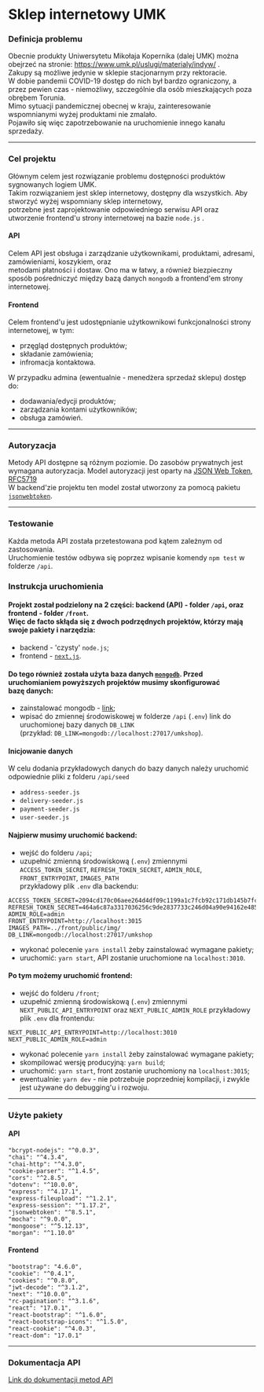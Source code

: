 # Sklep internetowy UMK
### Definicja problemu
Obecnie produkty Uniwersytetu Mikołaja Kopernika (dalej UMK) można obejrzeć na stronie: <a> https://www.umk.pl/uslugi/materialy/indyw/ </a>. <br> 
Zakupy są możliwe jedynie w sklepie stacjonarnym przy rektoracie.<br />
W dobie pandemii COVID-19 dostęp do nich był bardzo ograniczony, a przez pewien czas - niemożliwy, szczególnie dla osób mieszkających poza obrębem Torunia.<br />
Mimo sytuacji pandemicznej obecnej w kraju, zainteresowanie wspomnianymi wyżej produktami nie zmalało.<br /> Pojawiło się więc zapotrzebowanie na uruchomienie innego kanału sprzedaży.

---

### Cel projektu
Głównym celem  jest rozwiązanie problemu dostępności produktów sygnowanych logiem UMK.<br />
Takim rozwiązaniem jest sklep internetowy, dostępny dla wszystkich. Aby stworzyć wyżej wspomniany sklep  internetowy,<br />
potrzebne jest zaprojektowanie odpowiedniego serwisu API oraz utworzenie frontend'u strony internetowej na bazie `node.js` .

#### API
Celem API jest obsługa i zarządzanie użytkownikami, produktami, adresami, zamówieniami, koszykiem, oraz<br /> metodami płatności i dostaw. Ono ma w łatwy, a również biezpieczny sposób pośredniczyć między bazą danych `mongodb` a frontend'em strony internetowej.

#### Frontend
Celem frontend'u jest udostępnianie użytkownikowi funkcjonalności strony internetowej, w tym:
- przęgląd dostępnych produktów;
- składanie zamówienia;
- infromacja kontaktowa.

W przypadku admina (ewentualnie - menedżera sprzedaż sklepu) dostęp do:
- dodawania/edycji produktów;
- zarządzania kontami użytkowników;
- obsługa zamówień.

---

### Autoryzacja
Metody API dostępne są różnym poziomie. Do zasobów prywatnych jest wymagana
autoryzacja. Model autoryzacji jest oparty na [JSON Web
Token](https://en.wikipedia.org/wiki/JSON_Web_Token), [RFC5719](https://tools.ietf.org/html/rfc7519)<br />
W backend'zie projektu ten model został utworzony za pomocą pakietu [`jsonwebtoken`](https://yarnpkg.com/package/jsonwebtoken).

---

### Testowanie
Każda metoda API została przetestowana pod kątem zależnym od zastosowania. <br>
Uruchomienie testów odbywa się poprzez wpisanie komendy `npm test` w folderze `/api`.

### Instrukcja uruchomienia

#### Projekt został podzielony na 2 części: backend (API) - folder `/api`, oraz frontend - folder `/front`.<br /> Więc de facto skłąda się z dwoch podrzędnych projektów, którzy mają swoje pakiety i narzędzia:
- backend - 'czysty' `node.js`; 
- frontend - [`next.js`](https://nextjs.org/).

#### Do tego również została użyta baza danych [`mongodb`](https://www.mongodb.com/). Przed uruchomianiem powyższych projektów musimy skonfigurować<br /> bazę danych:
- zainstalować mongodb - [link](https://docs.mongodb.com/manual/tutorial/install-mongodb-on-windows/);
- wpisać do zmiennej środowiskowej w folderze `/api` (`.env`) link do uruchomionej bazy danych `DB_LINK`<br />
(przykład: `DB_LINK=mongodb://localhost:27017/umkshop`).

#### Inicjowanie danych
W celu dodania przykładowych danych do bazy danych należy uruchomić odpowiednie pliki z folderu `/api/seed`
- `address-seeder.js`
- `delivery-seeder.js`
- `payment-seeder.js`
- `user-seeder.js`

#### Najpierw musimy uruchomić backend:
- wejść do folderu `/api`;
- uzupełnić zmienną środowiskową (`.env`) zmiennymi `ACCESS_TOKEN_SECRET`, `REFRESH_TOKEN_SECRET`, `ADMIN_ROLE`, `FRONT_ENTRYPOINT`, `IMAGES_PATH` <br />
przykładowy plik `.env` dla backendu: 
```
ACCESS_TOKEN_SECRET=2094cd170c06aee264d4df09c1199a1c7fcb92c171db145b7fc4cba0cfe27f28549ce1664a06188dfddb1c207273eb94492658da0dc909a982ba96d9b93d4ac8 
REFRESH_TOKEN_SECRET=464a6c87a3317036256c9de2837733c246d04a90e94162e48599a21783e9c3ef14cb331387b504208f49eed5c49f92ae4a08191a04e8a3b9eedff8f2bca4cd8c
ADMIN_ROLE=admin
FRONT_ENTRYPOINT=http://localhost:3015
IMAGES_PATH=../front/public/img/
DB_LINK=mongodb://localhost:27017/umkshop
```
- wykonać polecenie `yarn install` żeby zainstalować wymagane pakiety;
- uruchomić: `yarn start`, API zostanie uruchomione na `localhost:3010`.

#### Po tym możemy uruchomić frontend:
- wejść do folderu `/front`;
- uzupełnić zmienną środowiskową (`.env`) zmiennymi `NEXT_PUBLIC_API_ENTRYPOINT` oraz `NEXT_PUBLIC_ADMIN_ROLE` przykładowy plik `.env` dla frontendu: 
```
NEXT_PUBLIC_API_ENTRYPOINT=http://localhost:3010
NEXT_PUBLIC_ADMIN_ROLE=admin
```
- wykonać polecenie `yarn install` żeby zainstalować wymagane pakiety;
- skompilować wersję producyjną: `yarn build`;
- uruchomić: `yarn start`, front zostanie uruchomiony na `localhost:3015`;
- ewentualnie: `yarn dev` - nie potrzebuje poprzedniej kompilacji, i zwykle jest używane do debugging'u i rozwoju.

---

### Użyte pakiety

#### API
    "bcrypt-nodejs": "^0.0.3",
    "chai": "^4.3.4",
    "chai-http": "^4.3.0",
    "cookie-parser": "^1.4.5",
    "cors": "^2.8.5",
    "dotenv": "^10.0.0",
    "express": "^4.17.1",
    "express-fileupload": "^1.2.1",
    "express-session": "^1.17.2",
    "jsonwebtoken": "^8.5.1",
    "mocha": "^9.0.0",
    "mongoose": "^5.12.13",
    "morgan": "^1.10.0"

#### Frontend
    "bootstrap": "4.6.0",
    "cookie": "^0.4.1",
    "cookies": "^0.8.0",
    "jwt-decode": "^3.1.2",
    "next": "^10.0.0",
    "rc-pagination": "^3.1.6",
    "react": "17.0.1",
    "react-bootstrap": "^1.6.0",
    "react-bootstrap-icons": "^1.5.0",
    "react-cookie": "^4.0.3",
    "react-dom": "17.0.1"

---

### Dokumentacja API
[Link do dokumentacji metod API](https://github.com/BKotja/MP-2021-NODEJS-API/blob/master/api/README.md)


